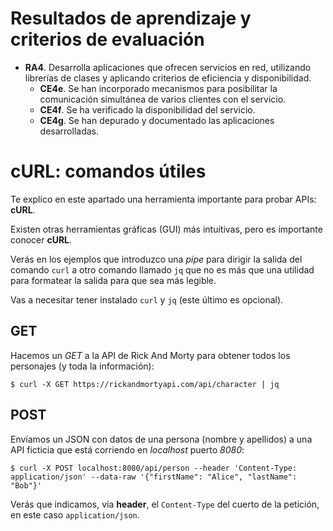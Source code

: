 # Resultados de aprendizaje y criterios de evaluación

- **RA4**. Desarrolla aplicaciones que ofrecen servicios en red, utilizando librerías de clases y aplicando criterios de eficiencia y disponibilidad.
  - **CE4e**. Se han incorporado mecanismos para posibilitar la comunicación simultánea de varios clientes con el servicio.
  - **CE4f**. Se ha verificado la disponibilidad del servicio.
  - **CE4g**. Se han depurado y documentado las aplicaciones desarrolladas.
  

# cURL: comandos útiles

Te explico en este apartado una herramienta importante para probar APIs: **cURL**.

Existen otras herramientas gráficas (GUI) más intuitivas, pero es importante conocer **cURL**.

Verás en los ejemplos que introduzco una *pipe* para dirigir la salida del comando `curl` a otro comando llamado `jq` que no es más que una utilidad para formatear la salida para que sea más legible.

Vas a necesitar tener instalado `curl` y `jq` (este último es opcional).

## GET

Hacemos un *GET* a la API de Rick And Morty para obtener todos los personajes (y toda la información):

```shell
$ curl -X GET https://rickandmortyapi.com/api/character | jq
```

## POST

Envíamos un JSON con datos de una persona (nombre y apellidos) a una API ficticia que está corriendo en *localhost* puerto *8080*:

```shell
$ curl -X POST localhost:8080/api/person --header 'Content-Type: application/json' --data-raw '{"firstName": "Alice", "lastName": "Bob"}'
```

Verás que indicamos, vía **header**, el `Content-Type` del cuerto de la petición, en este caso `application/json`.
